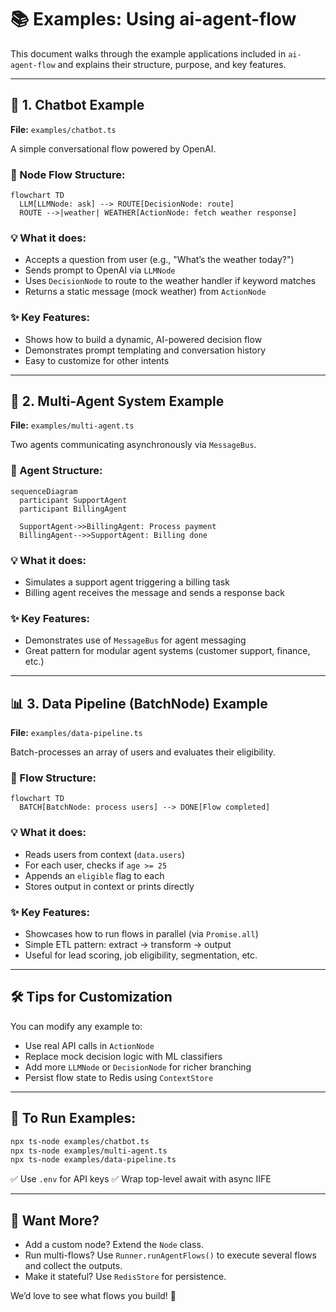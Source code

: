 # 📚 Examples: Using ai-agent-flow

This document walks through the example applications included in `ai-agent-flow` and explains their structure, purpose, and key features.

---

## 🤖 1. Chatbot Example

**File:** `examples/chatbot.ts`

A simple conversational flow powered by OpenAI.

### 🧱 Node Flow Structure:

```mermaid
flowchart TD
  LLM[LLMNode: ask] --> ROUTE[DecisionNode: route]
  ROUTE -->|weather| WEATHER[ActionNode: fetch weather response]
```

### 💡 What it does:

- Accepts a question from user (e.g., "What’s the weather today?")
- Sends prompt to OpenAI via `LLMNode`
- Uses `DecisionNode` to route to the weather handler if keyword matches
- Returns a static message (mock weather) from `ActionNode`

### ✨ Key Features:

- Shows how to build a dynamic, AI-powered decision flow
- Demonstrates prompt templating and conversation history
- Easy to customize for other intents

---

## 🤝 2. Multi-Agent System Example

**File:** `examples/multi-agent.ts`

Two agents communicating asynchronously via `MessageBus`.

### 🧱 Agent Structure:

```mermaid
sequenceDiagram
  participant SupportAgent
  participant BillingAgent

  SupportAgent->>BillingAgent: Process payment
  BillingAgent-->>SupportAgent: Billing done
```

### 💡 What it does:

- Simulates a support agent triggering a billing task
- Billing agent receives the message and sends a response back

### ✨ Key Features:

- Demonstrates use of `MessageBus` for agent messaging
- Great pattern for modular agent systems (customer support, finance, etc.)

---

## 📊 3. Data Pipeline (BatchNode) Example

**File:** `examples/data-pipeline.ts`

Batch-processes an array of users and evaluates their eligibility.

### 🧱 Flow Structure:

```mermaid
flowchart TD
  BATCH[BatchNode: process users] --> DONE[Flow completed]
```

### 💡 What it does:

- Reads users from context (`data.users`)
- For each user, checks if `age >= 25`
- Appends an `eligible` flag to each
- Stores output in context or prints directly

### ✨ Key Features:

- Showcases how to run flows in parallel (via `Promise.all`)
- Simple ETL pattern: extract → transform → output
- Useful for lead scoring, job eligibility, segmentation, etc.

---

## 🛠 Tips for Customization

You can modify any example to:

- Use real API calls in `ActionNode`
- Replace mock decision logic with ML classifiers
- Add more `LLMNode` or `DecisionNode` for richer branching
- Persist flow state to Redis using `ContextStore`

---

## 📁 To Run Examples:

```bash
npx ts-node examples/chatbot.ts
npx ts-node examples/multi-agent.ts
npx ts-node examples/data-pipeline.ts
```

✅ Use `.env` for API keys
✅ Wrap top-level await with async IIFE

---

## 🔗 Want More?

- Add a custom node? Extend the `Node` class.
 - Run multi-flows? Use `Runner.runAgentFlows()` to execute several flows and collect the outputs.
- Make it stateful? Use `RedisStore` for persistence.

We’d love to see what flows you build! 🚀
